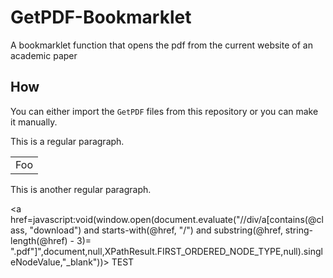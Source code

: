 # GetPDF-Bookmarklet
A bookmarklet function that opens the pdf from the current website of an academic paper

## How
You can either import the `GetPDF` files from this repository or you can make it manually.

This is a regular paragraph.

<table>
    <tr>
        <td>Foo</td>
    </tr>
<table>

This is another regular paragraph.

<a href=javascript:void(window.open\(document.evaluate\("//div/a[contains\(@class, \"download\"\) and starts-with\(@href, \"/\"\) and substring\(@href, string-length\(@href\) - 3\)= \".pdf\"]",document,null,XPathResult.FIRST_ORDERED_NODE_TYPE,null\).singleNodeValue,"_blank"\))> TEST </a>
    
